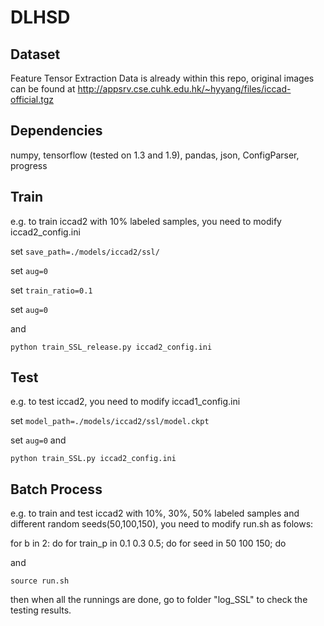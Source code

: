# DLHSD

## Dataset

Feature Tensor Extraction Data is already within this repo, original images can be found at http://appsrv.cse.cuhk.edu.hk/~hyyang/files/iccad-official.tgz

## Dependencies

numpy, tensorflow (tested on 1.3 and 1.9), pandas, json, ConfigParser, progress

## Train

e.g. to train iccad2 with 10% labeled samples, you need to modify iccad2\_config.ini

set ```save_path=./models/iccad2/ssl/```

set ```aug=0```

set ```train_ratio=0.1```

set ```aug=0```

and 

```python train_SSL_release.py iccad2_config.ini```

## Test

e.g. to test iccad2, you need to modify iccad1\_config.ini

set ```model_path=./models/iccad2/ssl/model.ckpt```

set ```aug=0``` and

```python train_SSL.py iccad2_config.ini```

## Batch Process

e.g. to train and test iccad2 with 10%, 30%, 50% labeled samples and different random seeds(50,100,150), you need to modify run.sh as folows:

for b in 2: do
for train_p in 0.1 0.3 0.5; do
for seed in 50 100 150; do

and 

```source run.sh```

then when all the runnings are done, go to folder "log_SSL" to check the testing results.



